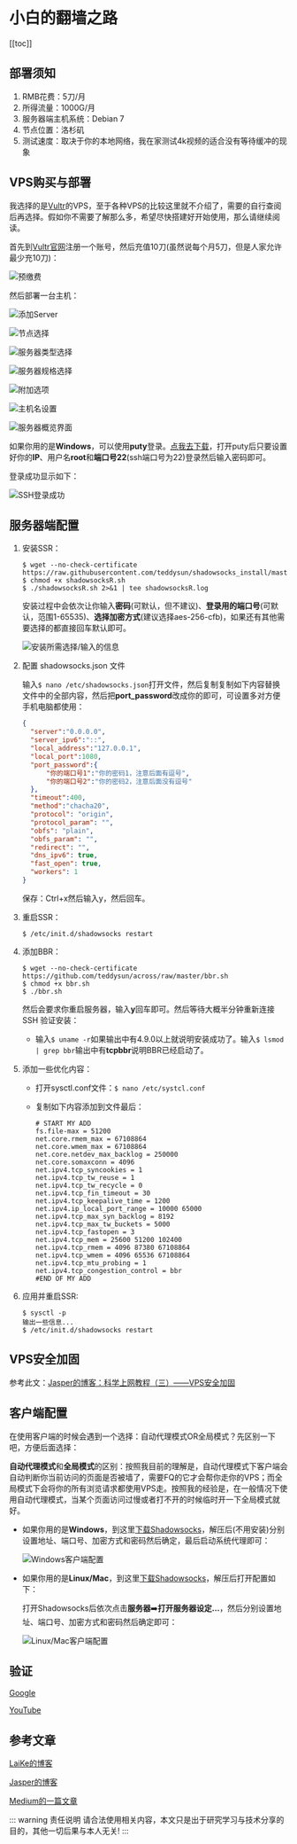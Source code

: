 # 小白的翻墙之路

[[toc]]

## 部署须知

1. RMB花费：5刀/月
2. 所得流量：1000G/月
3. 服务器端主机系统：Debian 7
4. 节点位置：洛杉矶
5. 测试速度：取决于你的本地网络，我在家测试4k视频的适合没有等待缓冲的现象

## VPS购买与部署

我选择的是[Vultr](https://www.vultr.com/)的VPS，至于各种VPS的比较这里就不介绍了，需要的自行查阅后再选择。假如你不需要了解那么多，希望尽快搭建好开始使用，那么请继续阅读。 

首先到[Vultr官网](https://www.vultr.com/)注册一个账号，然后充值10刀(虽然说每个月5刀，但是人家允许最少充10刀)： 

![预缴费](/imgs/recharge.png)

然后部署一台主机： 

![添加Server](/imgs/deploy.png)

![节点选择](/imgs/location.png)

![服务器类型选择](/imgs/servertype.png)

![服务器规格选择](/imgs/serversize.png)

![附加选项](/imgs/additionalfeature.png)

![主机名设置](/imgs/hostname.png)

![服务器概览界面](/imgs/serverip.png)

如果你用的是**Windows**，可以使用**puty**登录。[点我去下载](https://www.chiark.greenend.org.uk/~sgtatham/putty/latest.html)，打开puty后只要设置好你的**IP**、用户名**root**和**端口号22**(ssh端口号为22)登录然后输入密码即可。

登录成功显示如下： 

![SSH登录成功](/imgs/login.png)

## 服务器端配置

1. 安装SSR：

   ```shell
   $ wget --no-check-certificate	 https://raw.githubusercontent.com/teddysun/shadowsocks_install/master/shadowsocksR.sh
   $ chmod +x shadowsocksR.sh
   $ ./shadowsocksR.sh 2>&1 | tee shadowsocksR.log
   ```

   安装过程中会依次让你输入**密码**(可默认，但不建议)、**登录用的端口号**(可默认，范围1-65535)、**选择加密方式**(建议选择aes-256-cfb)，如果还有其他需要选择的都直接回车默认即可。 

   ![安装所需选择/输入的信息](/imgs/installdone.png)

2. 配置 shadowsocks.json 文件

   输入`$ nano /etc/shadowsocks.json`打开文件，然后复制复制如下内容替换文件中的全部内容，然后把**port_password**改成你的即可，可设置多对方便手机电脑都使用： 

   ```json
   {
     "server":"0.0.0.0",
     "server_ipv6":"::",
     "local_address":"127.0.0.1",
     "local_port":1080,
     "port_password":{
         "你的端口号1":"你的密码1，注意后面有逗号",
         "你的端口号2":"你的密码2，注意后面没有逗号"
     },
     "timeout":400,
     "method":"chacha20",
     "protocol": "origin",
     "protocol_param": "",
     "obfs": "plain",
     "obfs_param": "",
     "redirect": "",
     "dns_ipv6": true,
     "fast_open": true,
     "workers": 1
   }
   ```

   保存：Ctrl+x然后输入y，然后回车。

3. 重启SSR：

   ```shell
   $ /etc/init.d/shadowsocks restart
   ```

4. 添加BBR：

   ```shell
   $ wget --no-check-certificate https://github.com/teddysun/across/raw/master/bbr.sh
   $ chmod +x bbr.sh
   $ ./bbr.sh
   ```

   然后会要求你重启服务器，输入**y**回车即可。然后等待大概半分钟重新连接 SSH 验证安装： 

   - 输入`$ uname -r`如果输出中有4.9.0以上就说明安装成功了。输入`$ lsmod | grep bbr`输出中有**tcpbbr**说明BBR已经启动了。 

5. 添加一些优化内容： 

   - 打开sysctl.conf文件：`$ nano /etc/systcl.conf` 

   - 复制如下内容添加到文件最后： 

     ```
     # START MY ADD
     fs.file-max = 51200
     net.core.rmem_max = 67108864
     net.core.wmem_max = 67108864
     net.core.netdev_max_backlog = 250000
     net.core.somaxconn = 4096
     net.ipv4.tcp_syncookies = 1
     net.ipv4.tcp_tw_reuse = 1
     net.ipv4.tcp_tw_recycle = 0
     net.ipv4.tcp_fin_timeout = 30
     net.ipv4.tcp_keepalive_time = 1200
     net.ipv4.ip_local_port_range = 10000 65000
     net.ipv4.tcp_max_syn_backlog = 8192
     net.ipv4.tcp_max_tw_buckets = 5000
     net.ipv4.tcp_fastopen = 3
     net.ipv4.tcp_mem = 25600 51200 102400
     net.ipv4.tcp_rmem = 4096 87380 67108864
     net.ipv4.tcp_wmem = 4096 65536 67108864
     net.ipv4.tcp_mtu_probing = 1
     net.ipv4.tcp_congestion_control = bbr
     #END OF MY ADD
     ```

6. 应用并重启SSR: 

   ```shell
   $ sysctl -p
   输出一些信息...
   $ /etc/init.d/shadowsocks restart
   ```

## VPS安全加固

参考此文：[Jasper的博客：科学上网教程（三）——VPS安全加固](https://jasper-1024.github.io/2017/04/08/VPS%E7%A7%91%E5%AD%A6%E4%B8%8A%E7%BD%91%E6%95%99%E7%A8%8B3/) 

## 客户端配置

在使用客户端的时候会遇到一个选择：自动代理模式OR全局模式？先区别一下吧，方便后面选择：

**自动代理模式**和**全局模式**的区别：按照我目前的理解是，自动代理模式下客户端会自动判断你当前访问的页面是否被墙了，需要FQ的它才会帮你走你的VPS；而全局模式下会将你的所有浏览请求都使用VPS走。按照我的经验是，在一般情况下使用自动代理模式，当某个页面访问过慢或者打不开的时候临时开一下全局模式就好。

- 如果你用的是**Windows**，到这里[下载Shadowsocks](https://github.com/shadowsocks/shadowsocks-windows/releases)，解压后(不用安装)分别设置地址、端口号、加密方式和密码然后确定，最后启动系统代理即可：

  ![Windows客户端配置](/imgs/windows.png)

- 如果你用的是**Linux/Mac**，到这里[下载Shadowsocks](https://github.com/shadowsocks/ShadowsocksX-NG/releases)，解压后打开配置如下：

  打开Shadowsocks后依次点击**服务器**➡️**打开服务器设定…**，然后分别设置地址、端口号、加密方式和密码然后确定即可： 

  ![Linux/Mac客户端配置 ](/imgs/linuxmac.png)

## 验证

[Google](https://www.google.com/)

[YouTube](https://www.youtube.com/)

## 参考文章

[LaiKe的博客](https://33103.ml/2017/11/13/%E7%A7%91%E5%AD%A6%E4%B8%8A%E7%BD%91%E6%95%99%E7%A8%8B%EF%BC%88%E4%B8%80%EF%BC%89%E2%80%94%E2%80%94VPS%E4%B8%8A%E6%90%AD%E5%BB%BASSR/)

[Jasper的博客](https://jasper-1024.github.io/2016/06/26/VPS%E7%A7%91%E5%AD%A6%E4%B8%8A%E7%BD%91%E6%95%99%E7%A8%8B%E7%B3%BB%E5%88%97/)

[Medium的一篇文章](https://medium.com/@zoomyale/%E7%A7%91%E5%AD%A6%E4%B8%8A%E7%BD%91%E7%9A%84%E7%BB%88%E6%9E%81%E5%A7%BF%E5%8A%BF-%E5%9C%A8-vultr-vps-%E4%B8%8A%E6%90%AD%E5%BB%BA-shadowsocks-fd57c807d97e)

::: warning 责任说明
请合法使用相关内容，本文只是出于研究学习与技术分享的目的，其他一切后果与本人无关!
:::

